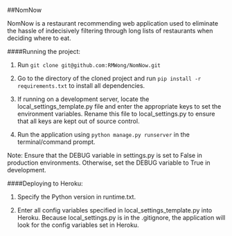 ##NomNow

NomNow is a restaurant recommending web application used to eliminate the hassle of indecisively filtering through long lists of restaurants when deciding where to eat. 

####Running the project:

1. Run ``` git clone git@github.com:RMWong/NomNow.git ```

2. Go to the directory of the cloned project and run ``` pip install -r requirements.txt ``` to install all dependencies.

3. If running on a development server, locate the local_settings_template.py file and enter the appropriate keys to set the environment variables. Rename this file to local_settings.py to ensure that all keys are kept out of source control.

4. Run the application using ``` python manage.py runserver ``` in the terminal/command prompt.

Note: Ensure that the DEBUG variable in settings.py is set to False in production environments. Otherwise, set the DEBUG variable to True in development.

####Deploying to Heroku:

1. Specify the Python version in runtime.txt.

2. Enter all config variables specified in local_settings_template.py into Heroku. Because local_settings.py is in the .gitignore, the application will look for the config variables set in Heroku.
